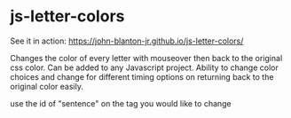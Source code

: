 # js-letter-colors

See it in action: https://john-blanton-jr.github.io/js-letter-colors/

Changes the color of every letter with mouseover then back to the original css color. Can be added to any Javascript project. 
Ability to change color choices and change for different timing options on returning back to the original color easily.

use the id of "sentence" on the tag you would like to change

